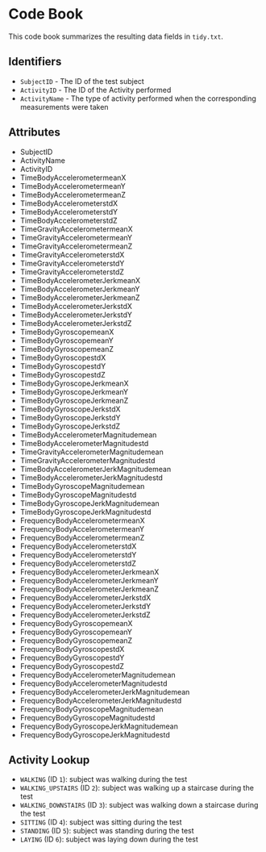 # Code Book

This code book summarizes the resulting data fields in `tidy.txt`.

## Identifiers

* `SubjectID` - The ID of the test subject
* `ActivityID` - The ID of the Activity performed
* `ActivityName` - The type of activity performed when the corresponding measurements were taken

## Attributes

* SubjectID                                   
* ActivityName                                
* ActivityID                               
* TimeBodyAccelerometermeanX                  
* TimeBodyAccelerometermeanY                  
* TimeBodyAccelerometermeanZ               
* TimeBodyAccelerometerstdX                   
* TimeBodyAccelerometerstdY                   
* TimeBodyAccelerometerstdZ                 
* TimeGravityAccelerometermeanX               
* TimeGravityAccelerometermeanY               
* TimeGravityAccelerometermeanZ             
* TimeGravityAccelerometerstdX               
* TimeGravityAccelerometerstdY                
* TimeGravityAccelerometerstdZ               
* TimeBodyAccelerometerJerkmeanX              
* TimeBodyAccelerometerJerkmeanY              
* TimeBodyAccelerometerJerkmeanZ             
* TimeBodyAccelerometerJerkstdX               
* TimeBodyAccelerometerJerkstdY               
* TimeBodyAccelerometerJerkstdZ              
* TimeBodyGyroscopemeanX                      
* TimeBodyGyroscopemeanY                      
* TimeBodyGyroscopemeanZ                     
* TimeBodyGyroscopestdX                       
* TimeBodyGyroscopestdY                       
* TimeBodyGyroscopestdZ                     
* TimeBodyGyroscopeJerkmeanX                  
* TimeBodyGyroscopeJerkmeanY                  
* TimeBodyGyroscopeJerkmeanZ                 
* TimeBodyGyroscopeJerkstdX                   
* TimeBodyGyroscopeJerkstdY                   
* TimeBodyGyroscopeJerkstdZ                 
* TimeBodyAccelerometerMagnitudemean          
* TimeBodyAccelerometerMagnitudestd           
* TimeGravityAccelerometerMagnitudemean     
* TimeGravityAccelerometerMagnitudestd        
* TimeBodyAccelerometerJerkMagnitudemean      
* TimeBodyAccelerometerJerkMagnitudestd     
* TimeBodyGyroscopeMagnitudemean              
* TimeBodyGyroscopeMagnitudestd               
* TimeBodyGyroscopeJerkMagnitudemean         
* TimeBodyGyroscopeJerkMagnitudestd           
* FrequencyBodyAccelerometermeanX             
* FrequencyBodyAccelerometermeanY           
* FrequencyBodyAccelerometermeanZ             
* FrequencyBodyAccelerometerstdX              
* FrequencyBodyAccelerometerstdY             
* FrequencyBodyAccelerometerstdZ              
* FrequencyBodyAccelerometerJerkmeanX         
* FrequencyBodyAccelerometerJerkmeanY       
* FrequencyBodyAccelerometerJerkmeanZ         
* FrequencyBodyAccelerometerJerkstdX          
* FrequencyBodyAccelerometerJerkstdY         
* FrequencyBodyAccelerometerJerkstdZ          
* FrequencyBodyGyroscopemeanX                 
* FrequencyBodyGyroscopemeanY              
* FrequencyBodyGyroscopemeanZ                 
* FrequencyBodyGyroscopestdX                  
* FrequencyBodyGyroscopestdY                 
* FrequencyBodyGyroscopestdZ                  
* FrequencyBodyAccelerometerMagnitudemean     
* FrequencyBodyAccelerometerMagnitudestd
* FrequencyBodyAccelerometerJerkMagnitudemean
* FrequencyBodyAccelerometerJerkMagnitudestd  
* FrequencyBodyGyroscopeMagnitudemean       
* FrequencyBodyGyroscopeMagnitudestd          
* FrequencyBodyGyroscopeJerkMagnitudemean     
* FrequencyBodyGyroscopeJerkMagnitudestd 


## Activity Lookup

* `WALKING` (ID `1`): subject was walking during the test
* `WALKING_UPSTAIRS` (ID `2`): subject was walking up a staircase during the test
* `WALKING_DOWNSTAIRS` (ID `3`): subject was walking down a staircase during the test
* `SITTING` (ID `4`): subject was sitting during the test
* `STANDING` (ID `5`): subject was standing during the test
* `LAYING` (ID `6`): subject was laying down during the test
